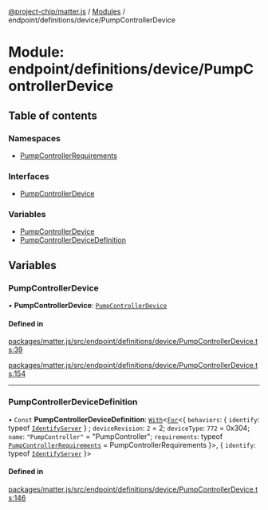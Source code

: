 [@project-chip/matter.js](../README.md) / [Modules](../modules.md) / endpoint/definitions/device/PumpControllerDevice

# Module: endpoint/definitions/device/PumpControllerDevice

## Table of contents

### Namespaces

- [PumpControllerRequirements](endpoint_definitions_device_PumpControllerDevice.PumpControllerRequirements.md)

### Interfaces

- [PumpControllerDevice](../interfaces/endpoint_definitions_device_PumpControllerDevice.PumpControllerDevice.md)

### Variables

- [PumpControllerDevice](endpoint_definitions_device_PumpControllerDevice.md#pumpcontrollerdevice)
- [PumpControllerDeviceDefinition](endpoint_definitions_device_PumpControllerDevice.md#pumpcontrollerdevicedefinition)

## Variables

### PumpControllerDevice

• **PumpControllerDevice**: [`PumpControllerDevice`](../interfaces/endpoint_definitions_device_PumpControllerDevice.PumpControllerDevice.md)

#### Defined in

[packages/matter.js/src/endpoint/definitions/device/PumpControllerDevice.ts:39](https://github.com/project-chip/matter.js/blob/558e12c94a201592c28c7bc0743705360b3e5ca6/packages/matter.js/src/endpoint/definitions/device/PumpControllerDevice.ts#L39)

[packages/matter.js/src/endpoint/definitions/device/PumpControllerDevice.ts:154](https://github.com/project-chip/matter.js/blob/558e12c94a201592c28c7bc0743705360b3e5ca6/packages/matter.js/src/endpoint/definitions/device/PumpControllerDevice.ts#L154)

___

### PumpControllerDeviceDefinition

• `Const` **PumpControllerDeviceDefinition**: [`With`](node_export._internal_.md#with)\<[`For`](behavior_cluster_export._internal_.EndpointType.md#for)\<\{ `behaviors`: \{ `identify`: typeof [`IdentifyServer`](behavior_definitions_identify_export.IdentifyServer.md)  } ; `deviceRevision`: ``2`` = 2; `deviceType`: ``772`` = 0x304; `name`: ``"PumpController"`` = "PumpController"; `requirements`: typeof [`PumpControllerRequirements`](endpoint_definitions_device_PumpControllerDevice.PumpControllerRequirements.md) = PumpControllerRequirements }\>, \{ `identify`: typeof [`IdentifyServer`](behavior_definitions_identify_export.IdentifyServer.md)  }\>

#### Defined in

[packages/matter.js/src/endpoint/definitions/device/PumpControllerDevice.ts:146](https://github.com/project-chip/matter.js/blob/558e12c94a201592c28c7bc0743705360b3e5ca6/packages/matter.js/src/endpoint/definitions/device/PumpControllerDevice.ts#L146)
